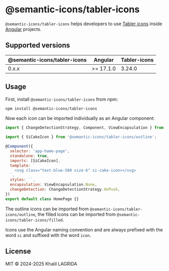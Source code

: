 # @semantic-icons/tabler-icons

`@semantic-icons/tabler-icons` helps developers to use [Tabler icons](https://tabler.io/icons) inside [Angular](https://angular.dev) projects.

## Supported versions

| @semantic-icons/tabler-icons | Angular   | Tabler-icons |
| ---------------------------- | --------- | ------------ |
| 0.x.x                        | >= 17.1.0 | 3.24.0       |

## Usage

First, install `@semantic-icons/tabler-icons` from npm:

```sh
npm install @semantic-icons/tabler-icons
```

Now each icon can be imported individually as an Angular component:

```js
import { ChangeDetectionStrategy, Component, ViewEncapsulation } from '@angular/core';

import { SiCakeIcon } from '@semantic-icons/tabler-icons/outline';

@Component({
  selector: 'app-home-page',
  standalone: true,
  imports: [SiCakeIcon],
  template: `
    <svg class="text-blue-500 size-6" si-cake-icon></svg>
  `,
  styles: ``,
  encapsulation: ViewEncapsulation.None,
  changeDetection: ChangeDetectionStrategy.OnPush,
})
export default class HomePage {}
```

The outline icons can be imported from `@semantic-icons/tabler-icons/outline`, the filled icons can be imported from `@semantic-icons/tabler-icons/filled`.

Icons use the Angular naming convention and are always prefixed with the word `si` and suffixed with the word `icon`.

## License

MIT © 2024-2025 Khalil LAGRIDA

